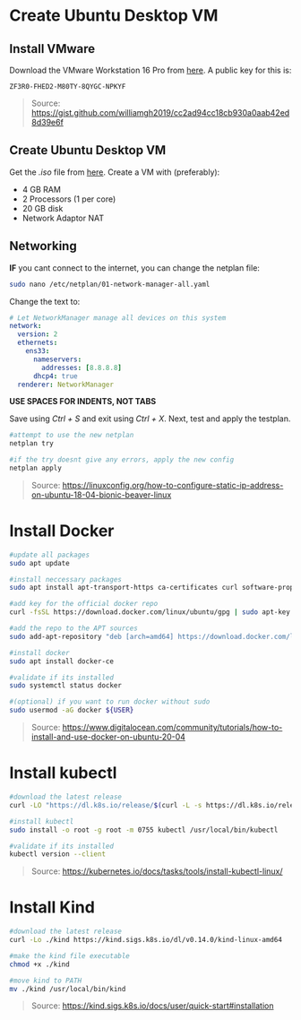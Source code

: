 # Create Ubuntu Desktop VM
## Install VMware
Download the VMware Workstation 16 Pro from [here](https://www.vmware.com/products/workstation-pro/workstation-pro-evaluation.html). A public key for this is:
```
ZF3R0-FHED2-M80TY-8QYGC-NPKYF
```
>Source: https://gist.github.com/williamgh2019/cc2ad94cc18cb930a0aab42ed8d39e6f

## Create Ubuntu Desktop VM

Get the *.iso* file from [here](https://ubuntu.com/download/desktop).
Create a VM with (preferably):
- 4 GB RAM
- 2 Processors (1 per core)
- 20 GB disk
- Network Adaptor NAT

## Networking
**IF** you cant connect to the internet, you can change the netplan file:
```bash
sudo nano /etc/netplan/01-network-manager-all.yaml
```
Change the text to:
```yaml                       
# Let NetworkManager manage all devices on this system
network:
  version: 2
  ethernets:
    ens33:
      nameservers:
        addresses: [8.8.8.8]
      dhcp4: true
  renderer: NetworkManager
```
**USE SPACES FOR INDENTS, NOT TABS**

Save using *Ctrl + S* and exit using *Ctrl + X*.
Next, test and apply the testplan.
```bash
#attempt to use the new netplan
netplan try

#if the try doesnt give any errors, apply the new config
netplan apply
```
>Source: https://linuxconfig.org/how-to-configure-static-ip-address-on-ubuntu-18-04-bionic-beaver-linux

# Install Docker

```bash
#update all packages
sudo apt update

#install neccessary packages
sudo apt install apt-transport-https ca-certificates curl software-properties-common

#add key for the official docker repo
curl -fsSL https://download.docker.com/linux/ubuntu/gpg | sudo apt-key add -

#add the repo to the APT sources
sudo add-apt-repository "deb [arch=amd64] https://download.docker.com/linux/ubuntu focal stable"

#install docker
sudo apt install docker-ce

#validate if its installed
sudo systemctl status docker

#(optional) if you want to run docker without sudo
sudo usermod -aG docker ${USER}
```
>Source: https://www.digitalocean.com/community/tutorials/how-to-install-and-use-docker-on-ubuntu-20-04


# Install kubectl

```bash
#download the latest release
curl -LO "https://dl.k8s.io/release/$(curl -L -s https://dl.k8s.io/release/stable.txt)/bin/linux/amd64/kubectl"

#install kubectl
sudo install -o root -g root -m 0755 kubectl /usr/local/bin/kubectl

#validate if its installed
kubectl version --client
```
>Source: https://kubernetes.io/docs/tasks/tools/install-kubectl-linux/

# Install Kind
```bash
#download the latest release
curl -Lo ./kind https://kind.sigs.k8s.io/dl/v0.14.0/kind-linux-amd64

#make the kind file executable
chmod +x ./kind

#move kind to PATH
mv ./kind /usr/local/bin/kind
```
>Source: https://kind.sigs.k8s.io/docs/user/quick-start#installation